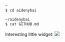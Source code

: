 ```sh
~
$ cd aidenybai

~/aidenybai
$ cat GITHUB.md
```

Interesting little widget: ![](https://komarev.com/ghpvc/?username=aidenybai&style=flat-square&color=blueviolet)
